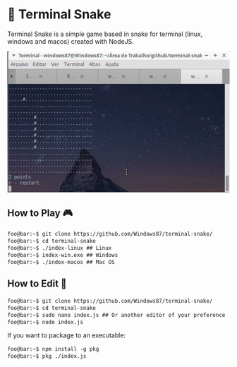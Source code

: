 # :snake: Terminal Snake
Terminal Snake is a simple game based in snake for terminal (linux, windows and macos) created with NodeJS.

<img src="https://raw.githubusercontent.com/Windows87/terminal-snake/master/snake.gif">

## How to Play :video_game:
```console
foo@bar:~$ git clone https://github.com/Windows87/terminal-snake/
foo@bar:~$ cd terminal-snake
foo@bar:~$ ./index-linux ## Linux
foo@bar:~$ index-win.exe ## Windows
foo@bar:~$ ./index-macos ## Mac OS
```

## How to Edit :wrench:
```console
foo@bar:~$ git clone https://github.com/Windows87/terminal-snake/
foo@bar:~$ cd terminal-snake
foo@bar:~$ sudo nano index.js ## Or another editor of your preference
foo@bar:~$ node index.js
```

If you want to package to an executable:

```console
foo@bar:~$ npm install -g pkg
foo@bar:~$ pkg ./index.js
```
